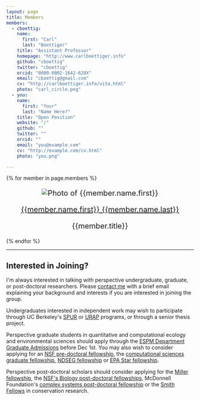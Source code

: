 ```yaml
---
layout: page
title: Members
members: 
  - cboettig:
    name:
      first: "Carl" 
      last: "Boettiger"
    title: "Assistant Professor"
    homepage: "http://www.carlboettiger.info"
    github: "cboettig"
    twitter: "cboettig"
    orcid: "0000-0002-1642-628X"
    email: "cboettig@gmail.com"
    cv: "http://carlboettiger.info/vita.html"
    photo: "carl_circle.png"
  - you:
    name:
      first: "Your"
      last: "Name Here?"
    title: "Open Position"
    website: "/"
    github: ""
    twitter: ""
    orcid: "" 
    email: "you@example.com"
    cv: "http://example.com/cv.html" 
    photo: "you.png"

---
```


{% for member in page.members %}

<div  class="col-md-4"
 prefix="schema: http://schema.org/Person#" 
 typeof="foaf:Person schema:Person" 
 about="{{member.homepage}}"
 style="font-size:20px; text-align:center;">

<p>
<img property="foaf:depiction" src="assets/img/{{member.photo}}" alt="Photo of {{member.name.first}}"/></p>
<p>
<a property="foaf:homepage schema:url" 
  href="{{member.homepage}}"><span
  property="foaf:name"><span 
  property="foaf:givenName">{{member.name.first}}</span> <span
  property="foaf:familyName">{{member.name.last}}</span></span></a></p>
<p><span property="http://schema.org/Person#jobTitle">{{member.title}}</span></p>
<p class="socialicons">
  <a href="mailto:{{member.email}}" title="email"><i class="fa fa-envelope"></i></a>
  <a rel="foaf:account" href="https://twitter.com/{{member.twitter}}" title="Twitter"><i class="fa fa-twitter"></i></a> 
  <a rel="foaf:account" href="https://github.com/{{member.github}}" title="GitHub"><i class="fa fa-github"></i></a>
  <a rel="http://purl.org/spar/datacite/orcid" href="https://orcid.org/{{member.orcid}}" title="ORCID ID"><i class="ai ai-orcid"></i></a>
  <a rel="foaf:publications" type="application/atom+xml" href="{{member.cv}}" title="Publications"><i class="fa fa-file-text"></i></a></p>

</div>

{% endfor %}

<div class="row">
<div class="col-md-8">

----------------

## Interested in Joining?

I'm always interested in talking with perspective undergraduate, graduate, or post-doctoral researchers.  Please [contact me](http://carlboettiger.info) with a brief email explaining your background and interests if you are interested in joining the group. 

Undergraduates interested in independent work may wish to participate through UC Berkeley's [SPUR](http://nature.berkeley.edu/site2/spur/) or [URAP](http://research.berkeley.edu/urap/) programs, or through a senior thesis project. 

Perspective graduate students in quantitative and computational ecology and environmental sciences should apply through the [ESPM Department Graduate Admissions](http://ourenvironment.berkeley.edu/graduate-programs/admissions/) before Dec 1st.  You may also wish to consider applying for an [NSF pre-doctoral fellowship](http://www.nsfgrfp.org/), the [computational sciences graduate fellowship](https://www.krellinst.org/csgf/), [NDSEG fellowship](http://ndseg.asee.org/) or [EPA Star fellowship](http://www.epa.gov/ncer/fellow/).

Perspective post-doctoral scholars should consider applying for the [Miller fellowship](http://millerinstitute.berkeley.edu/page.php?nav=11), the [NSF's Biology post-doctoral fellowships](https://www.nsf.gov/funding/pgm_summ.jsp?pims_id=503622), McDonnell Foundation's [complex systems post-doctoral fellowship](https://www.jsmf.org/apply/fellowship/) or the [Smith Fellows](http://conbio.org/mini-sites/smith-fellows/apply/proposal-guidelines) in conservation research.

</div></div>
